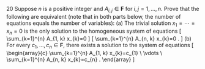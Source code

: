 20 Suppose $n$ is a positive integer and $A_{i, j} \in \mathbf{F}$ for $i, j=1, \ldots, n$. Prove that the following are equivalent (note that in both parts below, the number of equations equals the number of variables):
(a) The trivial solution $x_{1}=\cdots=x_{n}=0$ is the only solution to the homogeneous system of equations
\[
\sum_{k=1}^{n} A_{1, k} x_{k}=0
\]
\[
\sum_{k=1}^{n} A_{n, k} x_{k}=0 .
\]
(b) For every $c_{1}, \ldots, c_{n} \in \mathbf{F}$, there exists a solution to the system of equations
\[
\begin{array}{c}
\sum_{k=1}^{n} A_{1, k} x_{k}=c_{1} \\
\vdots \\
\sum_{k=1}^{n} A_{n, k} x_{k}=c_{n} .
\end{array}
\]